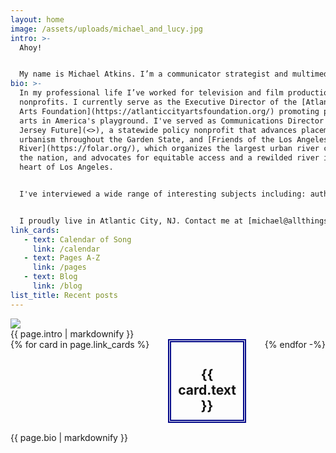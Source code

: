 ```yaml
---
layout: home
image: /assets/uploads/michael_and_lucy.jpg
intro: >-
  Ahoy!


  My name is Michael Atkins. I’m a communicator strategist and multimedia producer with a passion for storytelling, civic engagement, and all things offbeat. I love to explore the built and natural environments, and love connecting people to their local ecosystem. Watch [my videos](/media), read [my writing](/writing), and check out [my press coverage](/press).
bio: >-
  In my professional life I’ve worked for television and film productions and
  nonprofits. I currently serve as the Executive Director of the [Atlantic City
  Arts Foundation](https://atlanticcityartsfoundation.org/) promoting public
  arts in America's playground. I've served as Communications Director for [New
  Jersey Future](<>), a statewide policy nonprofit that advances placemaking and
  urbanism throughout the Garden State, and [Friends of the Los Angeles
  River](https://folar.org/), which organizes the largest urban river cleanup in
  the nation, and advocates for equitable access and a rewilded river in the
  heart of Los Angeles. 


  I've interviewed a wide range of interesting subjects including: authors, artists, architects, active military personnel, congresspersons, historians, and indigenous tribal leaders along the way. I’ve worked political campaigns for local, state, and federal office, and volunteered for public interest endeavors, including the [Baseball Reliquary](https://baseballreliquary.org/) and [Cape May Bird Observatory](https://njaudubon.org/centers/cape-may-bird-observatory/) with elected board positions with [KPFK Los Angeles](https://www.kpfk.org/) and the [East Hollywood Neighborhood Council](https://www.easthollywood.net/). 


  I proudly live in Atlantic City, NJ. Contact me at [michael@allthingsatkins.com](mailto:michael@allthingsatkins.com). Preferably from a pay phone.
link_cards: 
   - text: Calendar of Song
     link: /calendar
   - text: Pages A-Z
     link: /pages
   - text: Blog
     link: /blog
list_title: Recent posts
---
```


<section id="main-image"><img src="{{ page.image | relative_url }}" /></section>

<section id="intro">{{ page.intro | markdownify }}
</section>

<section id="link-cards">
{% for card in page.link_cards %}
<div><a href="{{ card.link }}"><h2>{{ card.text }}</h2></a></div>
{% endfor -%}
</section>

<section id="more-bio">{{ page.bio | markdownify }}
</section>

<style>
#link-cards {
display: flex;
align-items: stretch;
gap: 30px;
margin-bottom: 15px;
  div {
    padding: 10px;
    border: thick double #020788;
    flex: 1;
    text-align: center;
    a {
      display: flex;
      flex-direction: column;
      justify-content: center;
      width: 100%;
      height: 100%;
      color: #111;
      text-decoration: none;
      :hover {
        text-decoration: underline;
      }
    }
    h2 {
      margin-bottom: 0;
    }
  }
@media (max-width: 600px) {
  flex-direction: column
}
}

</style>
